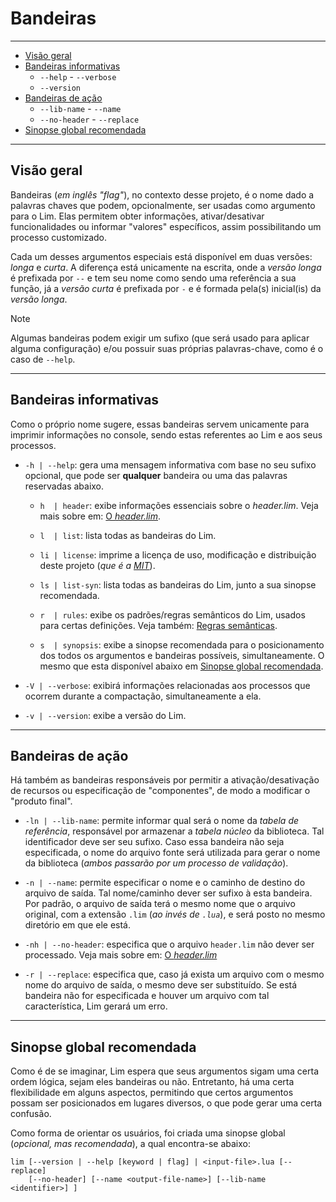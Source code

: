 # Bandeiras

---

* [Visão geral](#visão-geral)
* [Bandeiras informativas](#bandeiras-informativas)
	* `--help` - `--verbose`
	* `--version`
* [Bandeiras de ação](#bandeiras-de-ação)
	* `--lib-name` - `--name`
	* `--no-header` - `--replace`
* [Sinopse global recomendada](#sinopse-global-recomendada)

---

## Visão geral

Bandeiras (*em inglês "flag"*), no contexto desse projeto, é o nome dado a palavras
chaves que podem, opcionalmente, ser usadas como argumento para o Lim. Elas permitem
obter informações, ativar/desativar funcionalidades ou informar "valores" específicos,
assim possibilitando um processo customizado.

Cada um desses argumentos especiais está disponível em duas versões: *longa* e
*curta*. A diferença está unicamente na escrita, onde a *versão longa* é prefixada por
`--` e tem seu nome como sendo uma referência a sua função, já a *versão curta* é prefixada
por `-` e é formada pela(s) inicial(is) da *versão longa*.

> [!NOTE]
> Algumas bandeiras podem exigir um sufixo (que será usado para aplicar alguma 
> configuração) e/ou possuir suas próprias palavras-chave, como é o caso de `--help`.

---

## Bandeiras informativas

Como o próprio nome sugere, essas bandeiras servem unicamente para imprimir informações no
console, sendo estas referentes ao Lim e aos seus processos.

* `-h | --help`: gera uma mensagem informativa com base no seu sufixo opcional, que pode
ser **qualquer** bandeira ou uma das palavras reservadas abaixo.

	* `h  | header`: exibe informações essenciais sobre o *header.lim*. Veja mais sobre em:
	[O *header.lim*](https://github.com/duckafire/blob/main/docs/o-header-lim.md).

	* `l  | list`: lista todas as bandeiras do Lim.
	
	* `li | license`: imprime a licença de uso, modificação e distribuição deste projeto
	(*que é a* [*MIT*](https://github.com/duckafire/lim/blob/main/LICENSE)).
	
	* `ls | list-syn`: lista todas as bandeiras do Lim, junto a sua sinopse recomendada.

	* `r  | rules`: exibe os padrões/regras semânticos do Lim, usados para certas
	definições. Veja também:
	[Regras semânticas](https://github.com/duckafire/blob/main/docs/regras-semanticas.md).

	* `s  | synopsis`: exibe a sinopse recomendada para o posicionamento dos todos os
	argumentos e bandeiras possíveis, simultaneamente. O mesmo que esta disponível
	abaixo em [Sinopse global recomendada](#sinopse-global-recomendada).

* `-V | --verbose`: exibirá informações relacionadas aos processos que ocorrem durante a
compactação, simultaneamente a ela.

* `-v | --version`: exibe a versão do Lim.

---

## Bandeiras de ação

Há também as bandeiras responsáveis por permitir a ativação/desativação de recursos ou
especificação de "componentes", de modo a modificar o "produto final".

* `-ln | --lib-name`: permite informar qual será o nome da *tabela de referência*,
responsável por armazenar a *tabela núcleo* da biblioteca. Tal identificador deve ser
seu sufixo. Caso essa bandeira não seja especificada, o nome do arquivo fonte será
utilizada para gerar o nome da biblioteca
(*ambos passarão por um processo de validação*).

* `-n | --name`: permite especificar o nome e o caminho de destino do arquivo de saída. Tal
nome/caminho dever ser sufixo à esta bandeira. Por padrão, o arquivo de saída terá o
mesmo nome que o arquivo original, com a extensão `.lim` (*ao invés de `.lua`*), e
será posto no mesmo diretório em que ele está.

* `-nh | --no-header`: especifica que o arquivo `header.lim` não dever ser processado.
Veja mais sobre em:
[O *header.lim*](https://github.com/duckafire/blob/main/docs/o-header-lim.md)

* `-r | --replace`: especifica que, caso já exista um arquivo com o mesmo nome do arquivo
de saída, o mesmo deve ser substituído. Se está bandeira não for especificada e houver um
arquivo com tal característica, Lim gerará um erro.

---

## Sinopse global recomendada

Como é de se imaginar, Lim espera que seus argumentos sigam uma certa ordem lógica,
sejam eles bandeiras ou não. Entretanto, há uma certa flexibilidade em alguns aspectos,
permitindo que certos argumentos possam ser posicionados em lugares diversos, o que pode
gerar uma certa confusão.

Como forma de orientar os usuários, foi criada uma sinopse global
(*opcional, mas recomendada*), a qual encontra-se abaixo:

```
lim [--version | --help [keyword | flag] | <input-file>.lua [--replace]
    [--no-header] [--name <output-file-name>] [--lib-name <identifier>] ]

```